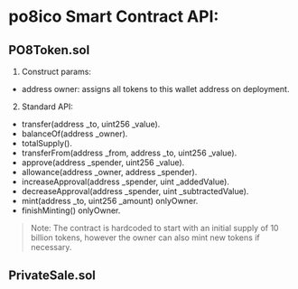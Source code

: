 # po8ico Smart Contract API:

## PO8Token.sol

1. Construct params:
 - address owner: assigns all tokens to this wallet address on deployment.
2. Standard API:
 - transfer(address _to, uint256 _value).
 - balanceOf(address _owner).
 - totalSupply().
 - transferFrom(address _from, address _to, uint256 _value).
 - approve(address _spender, uint256 _value).
 - allowance(address _owner, address _spender).
 - increaseApproval(address _spender, uint _addedValue).
 - decreaseApproval(address _spender, uint _subtractedValue).
 - mint(address _to, uint256 _amount) onlyOwner.
 - finishMinting() onlyOwner.

>Note: The contract is hardcoded to start with an initial supply of 10 billion tokens, however the owner can also mint new tokens if necessary.

## PrivateSale.sol
